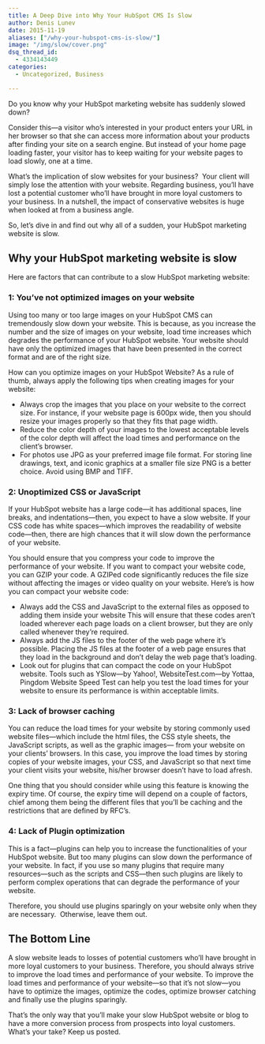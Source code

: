 ```yaml
---
title: A Deep Dive into Why Your HubSpot CMS Is Slow
author: Denis Lunev
date: 2015-11-19
aliases: ["/why-your-hubspot-cms-is-slow/"]
image: "/img/slow/cover.png"
dsq_thread_id:
  - 4334143449
categories:
  - Uncategorized, Business

---
```

Do you know why your HubSpot marketing website has suddenly slowed down?

Consider this—a visitor who’s interested in your product enters your URL in her browser so that she can access more information about your products after finding your site on a search engine. But instead of your home page loading faster, your visitor has to keep waiting for your website pages to load slowly, one at a time.

What’s the implication of slow websites for your business?  Your client will simply lose the attention with your website. Regarding business, you’ll have lost a potential customer who’ll have brought in more loyal customers to your business. In a nutshell, the impact of conservative websites is huge when looked at from a business angle.

So, let’s dive in and find out why all of a sudden, your HubSpot marketing website is slow.

<!--more-->

## Why your HubSpot marketing website is slow

Here are factors that can contribute to a slow HubSpot marketing website:

### 1: You’ve not optimized images on your website

Using too many or too large images on your HubSpot CMS can tremendously slow down your website. This is because, as you increase the number and the size of images on your website, load time increases which degrades the performance of your HubSpot website. Your website should have only the optimized images that have been presented in the correct format and are of the right size.

How can you optimize images on your HubSpot Website? As a rule of thumb, always apply the following tips when creating images for your website:

  * Always crop the images that you place on your website to the correct size. For instance, if your website page is 600px wide, then you should resize your images properly so that they fits that page width.
  * Reduce the color depth of your images to the lowest acceptable levels of the color depth will affect the load times and performance on the client’s browser.
  * For photos use JPG as your preferred image file format. For storing line drawings, text, and iconic graphics at a smaller file size PNG is a better choice. Avoid using BMP and TIFF.

### 2: Unoptimized CSS or JavaScript

If your HubSpot website has a large code—it has additional spaces, line breaks, and indentations—then, you expect to have a slow website. If your CSS code has white spaces—which improves the readability of website code—then, there are high chances that it will slow down the performance of your website.

You should ensure that you compress your code to improve the performance of your website. If you want to compact your website code, you can GZIP your code. A GZIPed code significantly reduces the file size without affecting the images or video quality on your website. Here’s is how you can compact your website code:

  * Always add the CSS and JavaScript to the external files as opposed to adding them inside your website This will ensure that these codes aren’t loaded wherever each page loads on a client browser, but they are only called whenever they’re required.
  * Always add the JS files to the footer of the web page where it’s possible. Placing the JS files at the footer of a web page ensures that they load in the background and don’t delay the web page that’s loading.
  * Look out for plugins that can compact the code on your HubSpot website. Tools such as YSlow—by Yahoo!, WebsiteTest.com—by Yottaa, Pingdom Website Speed Test can help you test the load times for your website to ensure its performance is within acceptable limits.

### 3: Lack of browser caching

You can reduce the load times for your website by storing commonly used website files—which include the html files, the CSS style sheets, the JavaScript scripts, as well as the graphic images— from your website on your clients’ browsers. In this case, you improve the load times by storing copies of your website images, your CSS, and JavaScript so that next time your client visits your website, his/her browser doesn’t have to load afresh.

One thing that you should consider while using this feature is knowing the expiry time. Of course, the expiry time will depend on a couple of factors, chief among them being the different files that you’ll be caching and the restrictions that are defined by RFC’s.

### 4: Lack of Plugin optimization

This is a fact—plugins can help you to increase the functionalities of your HubSpot website. But too many plugins can slow down the performance of your website. In fact, if you use so many plugins that require many resources—such as the scripts and CSS—then such plugins are likely to perform complex operations that can degrade the performance of your website.

Therefore, you should use plugins sparingly on your website only when they are necessary.  Otherwise, leave them out.

## The Bottom Line

A slow website leads to losses of potential customers who’ll have brought in more loyal customers to your business. Therefore, you should always strive to improve the load times and performance of your website. To improve the load times and performance of your website—so that it’s not slow—you have to optimize the images, optimize the codes, optimize browser catching and finally use the plugins sparingly.

That’s the only way that you’ll make your slow HubSpot website or blog to have a more conversion process from prospects into loyal customers. What’s your take? Keep us posted.




